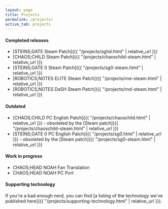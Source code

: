 ```yaml
---
layout: page
title: Projects
permalink: /projects/
active_tab: projects
---
```


#### Completed releases

* [STEINS;GATE Steam Patch]({{ "/projects/sghd.html" | relative_url }})
* [CHAOS;CHILD Steam Patch]({{ "/projects/chaoschild-steam.html" | relative_url }})
* [STEINS;GATE 0 Steam Patch]({{ "/projects/sg0-steam.html" | relative_url }})
* [ROBOTICS;NOTES ELITE Steam Patch]({{ "/projects/rne-steam.html" | relative_url }})
* [ROBOTICS;NOTES DaSH Steam Patch]({{ "/projects/rnd-steam.html" | relative_url }})

#### Outdated

* [CHAOS;CHILD PC English Patch]({{ "/projects/chaoschild.html" | relative_url }}) - obsoleted by the [Steam patch]({{ "/projects/chaoschild-steam.html" | relative_url }})
* [STEINS;GATE 0 PC English Patch]({{ "/projects/sg0.html" | relative_url }}) - obsoleted by the [Steam patch]({{ "/projects/sg0-steam.html" | relative_url }})

#### Work in progress

* CHAOS;HEAD NOAH Fan Translation
* CHAOS;HEAD NOAH PC Port

#### Supporting technology

If you're a bad enough nerd, you can find [a listing of the technology we've published here]({{ "/projects/supporting-technology.html" | relative_url }}).
